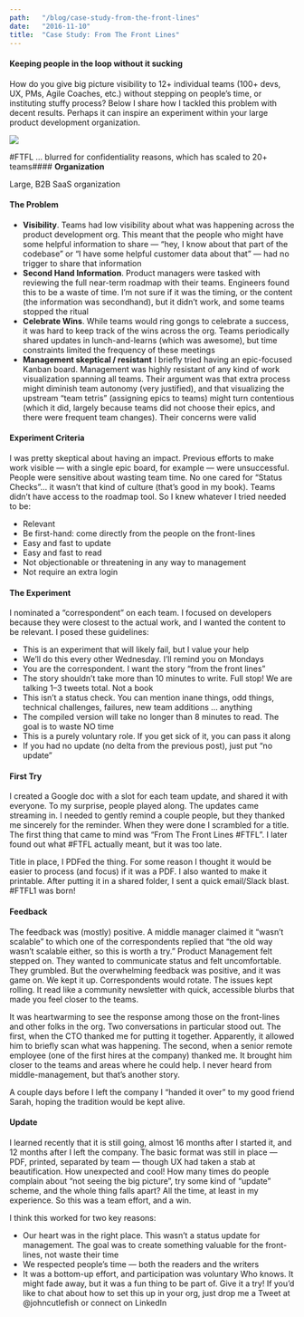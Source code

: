 ```yaml
---
path:	"/blog/case-study-from-the-front-lines"
date:	"2016-11-10"
title:	"Case Study: From The Front Lines"
---
```


#### Keeping people in the loop without it sucking

How do you give big picture visibility to 12+ individual teams (100+ devs, UX, PMs, Agile Coaches, etc.) without stepping on people’s time, or instituting stuffy process? Below I share how I tackled this problem with decent results. Perhaps it can inspire an experiment within your large product development organization.

![](/images/1*xBQpQAnUHrV6Ro3bdJsumw.jpeg)

#FTFL … blurred for confidentiality reasons, which has scaled to 20+ teams#### **Organization**

Large, B2B SaaS organization

#### **The Problem**

* **Visibility**. Teams had low visibility about what was happening across the product development org. This meant that the people who might have some helpful information to share — “hey, I know about that part of the codebase” or “I have some helpful customer data about that” — had no trigger to share that information
* **Second Hand Information**. Product managers were tasked with reviewing the full near-term roadmap with their teams. Engineers found this to be a waste of time. I’m not sure if it was the timing, or the content (the information was secondhand), but it didn’t work, and some teams stopped the ritual
* **Celebrate Wins**. While teams would ring gongs to celebrate a success, it was hard to keep track of the wins across the org. Teams periodically shared updates in lunch-and-learns (which was awesome), but time constraints limited the frequency of these meetings
* **Management skeptical / resistant** I briefly tried having an epic-focused Kanban board. Management was highly resistant of any kind of work visualization spanning all teams. Their argument was that extra process might diminish team autonomy (very justified), and that visualizing the upstream “team tetris” (assigning epics to teams) might turn contentious (which it did, largely because teams did not choose their epics, and there were frequent team changes). Their concerns were valid
#### **Experiment Criteria**

I was pretty skeptical about having an impact. Previous efforts to make work visible — with a single epic board, for example — were unsuccessful. People were sensitive about wasting team time. No one cared for “Status Checks”… it wasn’t that kind of culture (that’s good in my book). Teams didn’t have access to the roadmap tool. So I knew whatever I tried needed to be:

* Relevant
* Be first-hand: come directly from the people on the front-lines
* Easy and fast to update
* Easy and fast to read
* Not objectionable or threatening in any way to management
* Not require an extra login
#### **The Experiment**

I nominated a “correspondent” on each team. I focused on developers because they were closest to the actual work, and I wanted the content to be relevant. I posed these guidelines:

* This is an experiment that will likely fail, but I value your help
* We’ll do this every other Wednesday. I’ll remind you on Mondays
* You are the correspondent. I want the story “from the front lines”
* The story shouldn’t take more than 10 minutes to write. Full stop! We are talking 1–3 tweets total. Not a book
* This isn’t a status check. You can mention inane things, odd things, technical challenges, failures, new team additions … anything
* The compiled version will take no longer than 8 minutes to read. The goal is to waste NO time
* This is a purely voluntary role. If you get sick of it, you can pass it along
* If you had no update (no delta from the previous post), just put “no update”
#### **First Try**

I created a Google doc with a slot for each team update, and shared it with everyone. To my surprise, people played along. The updates came streaming in. I needed to gently remind a couple people, but they thanked me sincerely for the reminder. When they were done I scrambled for a title. The first thing that came to mind was “From The Front Lines #FTFL”. I later found out what #FTFL actually meant, but it was too late.

Title in place, I PDFed the thing. For some reason I thought it would be easier to process (and focus) if it was a PDF. I also wanted to make it printable. After putting it in a shared folder, I sent a quick email/Slack blast. #FTFL1 was born!

#### **Feedback**

The feedback was (mostly) positive. A middle manager claimed it “wasn’t scalable” to which one of the correspondents replied that “the old way wasn’t scalable either, so this is worth a try.” Product Management felt stepped on. They wanted to communicate status and felt uncomfortable. They grumbled. But the overwhelming feedback was positive, and it was game on. We kept it up. Correspondents would rotate. The issues kept rolling. It read like a community newsletter with quick, accessible blurbs that made you feel closer to the teams.

It was heartwarming to see the response among those on the front-lines and other folks in the org. Two conversations in particular stood out. The first, when the CTO thanked me for putting it together. Apparently, it allowed him to briefly scan what was happening. The second, when a senior remote employee (one of the first hires at the company) thanked me. It brought him closer to the teams and areas where he could help. I never heard from middle-management, but that’s another story.

A couple days before I left the company I “handed it over” to my good friend Sarah, hoping the tradition would be kept alive.

#### **Update**

I learned recently that it is still going, almost 16 months after I started it, and 12 months after I left the company. The basic format was still in place — PDF, printed, separated by team — though UX had taken a stab at beautification. How unexpected and cool! How many times do people complain about “not seeing the big picture”, try some kind of “update” scheme, and the whole thing falls apart? All the time, at least in my experience. So this was a team effort, and a win.

I think this worked for two key reasons:

* Our heart was in the right place. This wasn’t a status update for management. The goal was to create something valuable for the front-lines, not waste their time
* We respected people’s time — both the readers and the writers
* It was a bottom-up effort, and participation was voluntary
Who knows. It might fade away, but it was a fun thing to be part of. Give it a try! If you’d like to chat about how to set this up in your org, just drop me a Tweet at @johncutlefish or connect on LinkedIn

